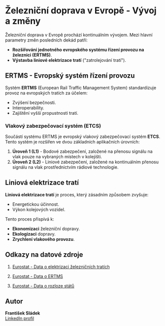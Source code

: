 # Železniční doprava v Evropě - Vývoj a změny

Železniční doprava v Evropě prochází kontinuálním vývojem. Mezi hlavní parametry změn posledních dekád patří:

- **Rozšiřování jednotného evropského systému řízení provozu na železnici (ERTMS)**.
- **Výstavba liniové elektrizace tratí** ("zatrolejování tratí").

## ERTMS - Evropský systém řízení provozu

Systém **ERTMS** (European Rail Traffic Management System) standardizuje provoz na evropských tratích za účelem:
- Zvýšení bezpečnosti.
- Interoperability.
- Zajištění vyšší propustnosti tratí.

### Vlakový zabezpečovací systém (ETCS)
Součástí systému ERTMS je evropský vlakový zabezpečovací systém **ETCS**. Tento systém je rozšířen ve dvou základních aplikačních úrovních:
1. **Úroveň 1 (L1)** - Bodové zabezpečení, založené na přenosu signálu na vlak pouze na vybraných místech v kolejišti.
2. **Úroveň 2 (L2)** - Liniové zabezpečení, založené na kontinuálním přenosu signálu na vlak prostřednictvím rádiové technologie.

## Liniová elektrizace tratí

**Liniová elektrizace tratí** je proces, který zásadním způsobem zvyšuje:
- Energetickou účinnost.
- Výkon kolejových vozidel.
  
Tento proces přispívá k:
- **Ekonomizaci** železniční dopravy.
- **Ekologizaci** dopravy.
- **Zrychlení vlakového provozu**.

## Odkazy na datové zdroje

1. [Eurostat - Data o elektrizaci železničních tratích](https://ec.europa.eu/eurostat/api/dissemination/sdmx/2.1/data/rail_if_line_tr/?format=SDMX-CSV)

2. [Eurostat - Data o ERTMS](https://ec.europa.eu/eurostat/api/dissemination/sdmx/2.1/data/rail_if_traff/A.KM+PC.TRACK+RADIO.BE+BG+CZ+DK+DE+EE+EL+ES+FR+HR+IT+LV+LT+LU+HU+NL+AT+PL+PT+RO+SI+SK+FI+SE+CH+UK?format=SDMX-CSV)

3. [Eurostat - Data o rozloze států](https://ec.europa.eu/eurostat/api/dissemination/sdmx/2.1/data/reg_area3/A.TOTAL.KM2.EU27_2020+BE+BG+CZ+DK+DE+EE+IE+EL+ES+FR+HR+IT+CY+LV+LT+LU+HU+MT+NL+AT+PL+PT+RO+SI+SK+FI+SE+IS+LI+NO+CH+UK+ME+MK+AL+TR+XK?format=SDMX-CSV)

## Autor

**František Sládek**  
[LinkedIn profil](https://www.linkedin.com/in/franti%C5%A1ek-sl%C3%A1dek-8297b85b/)
